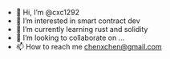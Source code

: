 - 👋 Hi, I’m @cxc1292
- 👀 I’m interested in smart contract dev
- 🌱 I’m currently learning rust and solidity
- 💞️ I’m looking to collaborate on ...
- 📫 How to reach me chenxchen@gmail.com

<!---
cxc1292/cxc1292 is a ✨ special ✨ repository because its `README.md` (this file) appears on your GitHub profile.
You can click the Preview link to take a look at your changes.
--->
